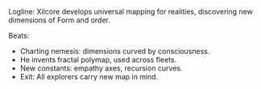 ﻿---
series: 5
novella: 4
file: S5N4_CH05
type: chapter
pov: Xilcore
setting: Polyverse charting chamber â€“ mapping
word_target_min: 1201
word_target_max: 2299
status: outline
---
Logline: Xilcore develops universal mapping for realities, discovering new dimensions of Form and order.

Beats:
- Charting nemesis: dimensions curved by consciousness.
- He invents fractal polymap, used across fleets.
- New constants: empathy axes, recursion curves.
- Exit: All explorers carry new map in mind.